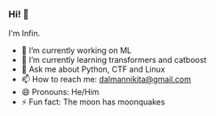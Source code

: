 ### Hi! 👋
   I'm Infin.
   
- 🔭 I’m currently working on ML
- 🌱 I’m currently learning transformers and catboost
- 💬 Ask me about Python, CTF and Linux
- 📫 How to reach me: dalmannikita@gmail.com
- 😄 Pronouns: He/Him
- ⚡ Fun fact: The moon has moonquakes

